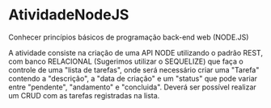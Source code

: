 # AtividadeNodeJS
Conhecer princípios básicos de programação back-end web (NODE.JS)

A atividade consiste na criação de uma API NODE utilizando o padrão REST, com banco RELACIONAL (Sugerimos utilizar o SEQUELIZE) que faça o controle de uma "lista de tarefas", onde será necessário criar uma "Tarefa" contendo a "descrição", a "data de criação" e um "status" que pode variar entre "pendente", "andamento" e "concluida".  Deverá ser possível realizar um CRUD com as tarefas registradas na lista.
